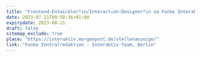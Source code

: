 ```yaml
---
title: "Frontend-Entwickler*in/Interaction-Designer*in im Funke Interaktiv-Team"
date: 2023-07-21T09:58:36+01:00
expirydate: 2023-08-21
draft: false
sitemap_exclude: true
place: "https://interaktiv.morgenpost.de/stellenanzeige/"
link: "Funke Zentralredaktion - Interaktiv-Team, Berlin"
---
```

